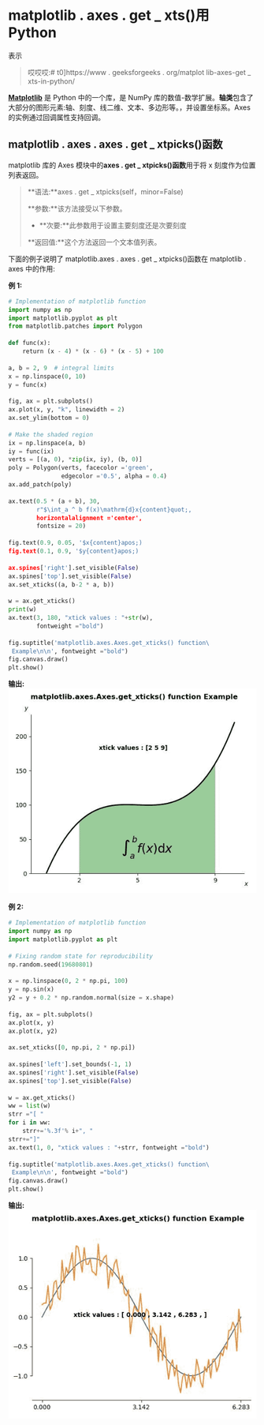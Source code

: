# matplotlib . axes . get _ xts()用 Python

表示

> 哎哎哎:# t0]https://www . geeksforgeeks . org/matplot lib-axes-get _ xts-in-python/

**[Matplotlib](https://www.geeksforgeeks.org/python-introduction-matplotlib/)** 是 Python 中的一个库，是 NumPy 库的数值-数学扩展。**轴类**包含了大部分的图形元素:轴、刻度、线二维、文本、多边形等。，并设置坐标系。Axes 的实例通过回调属性支持回调。

## matplotlib . axes . axes . get _ xtpicks()函数

matplotlib 库的 Axes 模块中的**axes . get _ xtpicks()函数**用于将 x 刻度作为位置列表返回。

> **语法:**axes . get _ xtpicks(self，minor=False)
> 
> **参数:**该方法接受以下参数。
> 
> *   **次要:**此参数用于设置主要刻度还是次要刻度
> 
> **返回值:**这个方法返回一个文本值列表。

下面的例子说明了 matplotlib.axes . axes . get _ xtpicks()函数在 matplotlib . axes 中的作用:

**例 1:**

```py
# Implementation of matplotlib function
import numpy as np
import matplotlib.pyplot as plt
from matplotlib.patches import Polygon

def func(x):
    return (x - 4) * (x - 6) * (x - 5) + 100

a, b = 2, 9  # integral limits
x = np.linspace(0, 10)
y = func(x)

fig, ax = plt.subplots()
ax.plot(x, y, "k", linewidth = 2)
ax.set_ylim(bottom = 0)

# Make the shaded region
ix = np.linspace(a, b)
iy = func(ix)
verts = [(a, 0), *zip(ix, iy), (b, 0)]
poly = Polygon(verts, facecolor ='green', 
               edgecolor ='0.5', alpha = 0.4)
ax.add_patch(poly)

ax.text(0.5 * (a + b), 30, 
        r"$\int_a ^ b f(x)\mathrm{d}x{content}quot;,
        horizontalalignment ='center', 
        fontsize = 20)

fig.text(0.9, 0.05, '$x{content}apos;)
fig.text(0.1, 0.9, '$y{content}apos;)

ax.spines['right'].set_visible(False)
ax.spines['top'].set_visible(False) 
ax.set_xticks((a, b-2 * a, b))

w = ax.get_xticks()
print(w)
ax.text(3, 180, "xtick values : "+str(w), 
        fontweight ="bold")

fig.suptitle('matplotlib.axes.Axes.get_xticks() function\
 Example\n\n', fontweight ="bold")
fig.canvas.draw()
plt.show()
```

**输出:**
![](img/a3188e33ea5d76c858d6799b507ecb6f.png)

**例 2:**

```py
# Implementation of matplotlib function
import numpy as np
import matplotlib.pyplot as plt

# Fixing random state for reproducibility
np.random.seed(19680801)

x = np.linspace(0, 2 * np.pi, 100)
y = np.sin(x)
y2 = y + 0.2 * np.random.normal(size = x.shape)

fig, ax = plt.subplots()
ax.plot(x, y)
ax.plot(x, y2)

ax.set_xticks([0, np.pi, 2 * np.pi])

ax.spines['left'].set_bounds(-1, 1)
ax.spines['right'].set_visible(False)
ax.spines['top'].set_visible(False)

w = ax.get_xticks()
ww = list(w)
strr ="[ "
for i in ww:
    strr+='%.3f'% i+", "
strr+="]"
ax.text(1, 0, "xtick values : "+strr, fontweight ="bold")

fig.suptitle('matplotlib.axes.Axes.get_xticks() function\
 Example\n\n', fontweight ="bold")
fig.canvas.draw()
plt.show()
```

**输出:**
![](img/d91eb937e498eea67a2ca9538e4c598f.png)